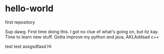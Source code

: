 # hello-world
first repository

Sup dawg. First time doing this. I got no clue of what's going on, but itz kay.
Time to learn new stuff.
Gotta improve my python and java, AKLAddsad c++

test test
assgsdfasd
Hi
